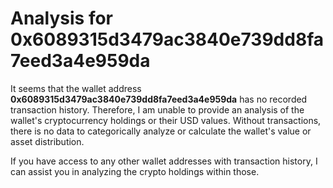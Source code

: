 # Analysis for 0x6089315d3479ac3840e739dd8fa7eed3a4e959da

It seems that the wallet address **0x6089315d3479ac3840e739dd8fa7eed3a4e959da** has no recorded transaction history. Therefore, I am unable to provide an analysis of the wallet's cryptocurrency holdings or their USD values. Without transactions, there is no data to categorically analyze or calculate the wallet's value or asset distribution. 

If you have access to any other wallet addresses with transaction history, I can assist you in analyzing the crypto holdings within those.